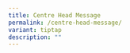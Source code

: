 ```yaml
---
title: Centre Head Message
permalink: /centre-head-message/
variant: tiptap
description: ""
---
```

<p></p>